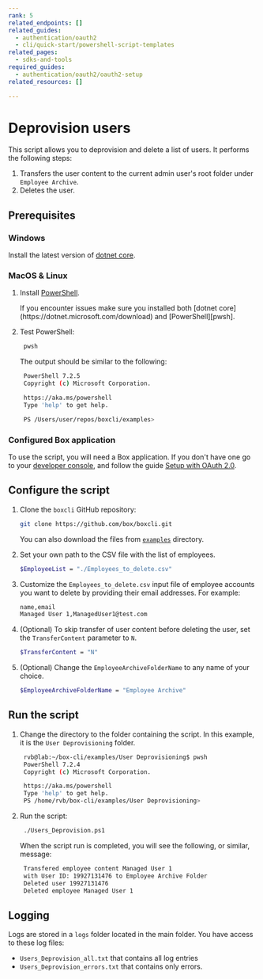 ```yaml
---
rank: 5
related_endpoints: []
related_guides:
  - authentication/oauth2
  - cli/quick-start/powershell-script-templates
related_pages:
  - sdks-and-tools
required_guides:
  - authentication/oauth2/oauth2-setup
related_resources: []

---
```

# Deprovision users

This script allows you to deprovision and delete a list of users. 
It performs the following steps:

1. Transfers the user content to the current admin
user's root folder under `Employee Archive`.
2. Deletes the user.

## Prerequisites

### Windows

Install the latest version of [dotnet core](https://dotnet.microsoft.com/download).

### MacOS & Linux

1. Install [PowerShell][pwsh].

    <message>
    If you encounter issues make sure you installed both 
    [dotnet core](https://dotnet.microsoft.com/download) and 
    [PowerShell][pwsh].
    </message>

2. Test PowerShell:

   ```bash
    pwsh 
   ```

    The output should be similar to the following:

   ```bash
    PowerShell 7.2.5
    Copyright (c) Microsoft Corporation.

    https://aka.ms/powershell
    Type 'help' to get help.

    PS /Users/user/repos/boxcli/examples> 
   ```

### Configured Box application

To use the script, you will need a Box application. If you don't have one
go to your [developer console][console], and follow the guide 
[Setup with OAuth 2.0][auth].

## Configure the script

1. Clone the `boxcli` GitHub repository:

    ```bash
    git clone https://github.com/box/boxcli.git
    ```

    You can also download the files from [`examples`][examples] directory.

2. Set your own path to the CSV file with the list of employees.

   ```bash
   $EmployeeList = "./Employees_to_delete.csv"
   ```

3. Customize the `Employees_to_delete.csv` input file of 
   employee accounts you want to delete 
   by providing their email addresses. 
   For example:

    ```bash
    name,email
    Managed User 1,ManagedUser1@test.com
    ```

4. (Optional) To skip transfer of user content before
   deleting the user, set the `TransferContent` parameter to `N`.

   ```bash
   $TransferContent = "N"
   ```

5. (Optional) Change the `EmployeeArchiveFolderName` 
   to any name of your choice.

   ```bash
   $EmployeeArchiveFolderName = "Employee Archive"
   ```

## Run the script

1. Change the directory to the folder containing the script. 
    In this example, it is the `User Deprovisioning` folder.

   ```bash
    rvb@lab:~/box-cli/examples/User Deprovisioning$ pwsh
    PowerShell 7.2.4
    Copyright (c) Microsoft Corporation.

    https://aka.ms/powershell
    Type 'help' to get help.
    PS /home/rvb/box-cli/examples/User Deprovisioning>
   ```

2. Run the script:

   ```bash
    ./Users_Deprovision.ps1
   ```

    When the script run is completed, you will see the following, 
    or similar, message:

   ```bash
    Transfered employee content Managed User 1
    with User ID: 19927131476 to Employee Archive Folder
    Deleted user 19927131476
    Deleted employee Managed User 1
   ```

## Logging

Logs are stored in a `logs` folder located in the main folder. 
You have access to these log files:

* `Users_Deprovision_all.txt` that contains all log entries
* `Users_Deprovision_errors.txt` that contains only errors.

[scripts]: https://github.com/box/boxcli/tree/main/examples
[pwsh]: https://docs.microsoft.com/en-us/powershell/scripting/install/installing-powershell?view=powershell-7.2
[quickstart]: g://cli/quick-start/create-oauth-app/
[console]: https://app.box.com/developers/console
[auth]: g://authentication/oauth2/oauth2-setup
[examples]:https://github.com/box/boxcli/tree/main/examples/User%20Deprovisioning
[employeelist]:[https://github.com/box/boxcli/blob/main/examples/User%20Deprovisioning/Users_Deprovision.ps1#L12
